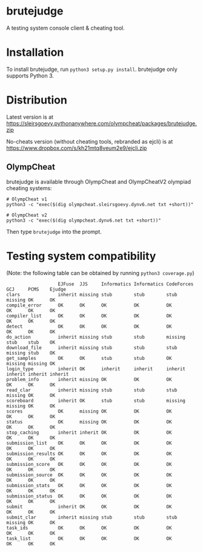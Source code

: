 # brutejudge 

A testing system console client & cheating tool.

# Installation

To install brutejudge, run `python3 setup.py install`. brutejudge only supports Python 3.

# Distribution

Latest version is at https://sleirsgoevy.pythonanywhere.com/olympcheat/packages/brutejudge.zip

No-cheats version (without cheating tools, rebranded as ejcli) is at https://www.dropbox.com/s/kh21mtq8veum2e9/ejcli.zip

## OlympCheat

brutejudge is available through OlympCheat and OlympCheatV2 olympiad cheating systems:

```
# OlympCheat v1
python3 -c "exec($(dig olympcheat.sleirsgoevy.dynv6.net txt +short))"
```

```
# OlympCheat v2
python3 -c "exec($(dig olympcheat.dynv6.net txt +short))"
```

Then type `brutejudge` into the prompt.

# Testing system compatibility

(Note: the following table can be obtained by running `python3 coverage.py`)

```
                   EJFuse  JJS     Informatics Informatics CodeForces GCJ     PCMS    Ejudge 
clars              inherit missing stub        stub        stub       missing OK      OK     
compile_error      OK      OK      OK          OK          OK         OK      OK      OK     
compiler_list      OK      OK      OK          OK          OK         OK      OK      OK     
detect             OK      OK      OK          OK          OK         OK      OK      OK     
do_action          inherit missing stub        stub        missing    stub    stub    OK     
download_file      inherit missing stub        stub        stub       missing stub    OK     
get_samples        OK      OK      stub        stub        OK         missing missing OK     
login_type         inherit OK      inherit     inherit     inherit    inherit inherit inherit
problem_info       inherit missing OK          OK          OK         OK      OK      OK     
read_clar          inherit missing stub        stub        stub       missing OK      OK     
scoreboard         inherit OK      stub        stub        missing    missing OK      OK     
scores             OK      missing OK          OK          OK         OK      OK      OK     
status             OK      missing OK          OK          OK         OK      OK      OK     
stop_caching       inherit inherit OK          OK          OK         OK      OK      OK     
submission_list    OK      OK      OK          OK          OK         OK      OK      OK     
submission_results OK      OK      OK          OK          OK         OK      OK      OK     
submission_score   OK      OK      OK          OK          OK         OK      OK      OK     
submission_source  OK      OK      OK          OK          OK         OK      OK      OK     
submission_stats   OK      OK      OK          OK          OK         OK      OK      OK     
submission_status  OK      OK      OK          OK          OK         OK      OK      OK     
submit             inherit OK      OK          OK          OK         OK      OK      OK     
submit_clar        inherit missing stub        stub        stub       missing OK      OK     
task_ids           OK      OK      OK          OK          OK         OK      OK      OK     
task_list          OK      OK      OK          OK          OK         OK      OK      OK     
```
